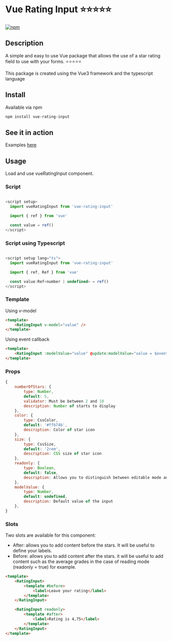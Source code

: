 # Vue Rating Input ⭐⭐⭐⭐⭐

[![npm](https://img.shields.io/npm/v/vue-rating-input)](https://www.npmjs.com/package/vue-rating-input)

## Description
A simple and easy to use Vue package that allows the use of a star rating field to use with your forms.
⭐⭐⭐⭐⭐

This package is created using the Vue3 framework and the typescript language


## Install
Available via npm
```sh
npm install vue-rating-input
```

## See it in action
Examples [here](https://vue-pmuxjd.stackblitz.io)

## Usage
Load and use vueRatingInput component.

### Script
```javascript

<script setup>
  import vueRatingInput from 'vue-rating-input'

  import { ref } from 'vue'

  const value = ref()
</script>
```
### Script using Typescript
```javascript

<script setup lang="ts">
  import vueRatingInput from 'vue-rating-input'

  import { ref, Ref } from 'vue'

  const value:Ref<number | undefined> = ref()
</script>
```

### Template

Using v-model
```html
<template>
    <RatingInput v-model="value" />
</template>
```

Using event callback
```html
<template>
    <RatingInput :modelValue="value" @update:modelValue="value = $event" />
</template>
```

### Props
```javascript
{
    numberOfStars: {
        type: Number,
        default: 5,
        validator: Must be between 2 and 10
        description: Number of starts to display
    },
    color: {
        type: CssColor,
        default: '#ffb74b',
        description: Color of star icon
    },
    size: {
        type: CssSize,
        default: '2rem',
        description: CSS size of star icon
    },
    readonly: {
        type: Boolean,
        default: false,
        description: Allows you to distinguish between editable mode and reading mode
    },
    modelValue: {
        type: Number,
        default: undefined,
        description: Default value of the input
    },
}
```

### Slots

Two slots are available for this component:

- After: allows you to add content before the stars. It will be useful to define your labels.
- Before: allows you to add content after the stars. it will be useful to add content such as the average grades in the case of reading mode (readonly = true) for example.

```html
<template>
    <RatingInput>
        <template #before>
            <label>Leave your rating</label>
        </template>
    </RatingInput>

    <RatingInput readonly>
        <template #after>
            <label>Rating is 4,75</label>
        </template>
    </RatingInput>
</template>
```
